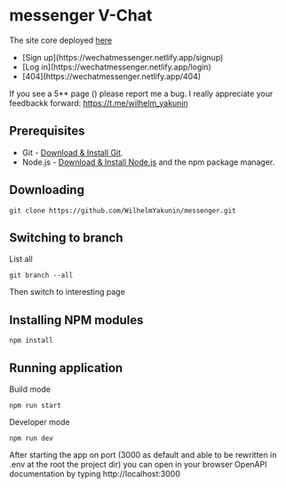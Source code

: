 # messenger V-Chat

The site core deployed [here](https://wechatmessenger.netlify.app/)<br>
<ul>
  <li>[Sign up](https://wechatmessenger.netlify.app/signup)</li>
  <li>[Log in](https://wechatmessenger.netlify.app/login)</li>
  <li>[404](https://wechatmessenger.netlify.app/404)</li>
 </ul>
 
 If you see a 5** page () please report me a bug. I really appreciate your feedbackk forward: https://t.me/wilhelm_yakunin
 
## Prerequisites

- Git - [Download & Install Git](https://git-scm.com/downloads).
- Node.js - [Download & Install Node.js](https://nodejs.org/en/download/) and the npm package manager.

## Downloading

```
git clone https://github.com/WilhelmYakunin/messenger.git
```

## Switching to branch

List all
```
git branch --all
```
Then switch to interesting page

## Installing NPM modules

```
npm install
```

## Running application

Build mode
```
npm run start
```

Developer mode
```
npm run dev
```

After starting the app on port (3000 as default and able to be rewritten in .env at the root the project dir) you can open
in your browser OpenAPI documentation by typing http://localhost:3000
